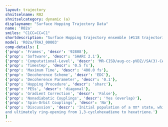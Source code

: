 ```yaml
---
layout: trajectory
shnitselname: R02
shnitselcategory: dynamic (a)
displayname: "Surface Hopping Trajectory Data"
name: 'R02a'
smiles: "C1CC=CC=C1"
shortdescription: "Surface Hopping trajectory ensemble (#118 trajectories)"
model: 'R02a/TRAJ_00003'
comp-details: [
{'prop': 'Frames', 'descr': '92808'},
{'prop': 'Software', 'descr': 'SHARC 2.1'},
{'prop': 'Computational-Level', 'descr': 'MR-CISD/aug-cc-pVDZ//SA(3)-CASSCF(6,4)/cc-pVDZ'},
{'prop': 'Timestep', 'descr': '0.5 fs'},
{'prop': 'Maximum Time', 'descr': '400.0 fs'},
{'prop': 'Decoherence Scheme', 'descr': 'EDC'},
{'prop': 'Decoherence Parameter', 'descr': '0.1'},
{'prop': 'Hopping Procedure', 'descr': 'sharc'},
{'prop': 'PESs', 'descr': 'diagonal'},
{'prop': 'Gradient Correction', 'descr': 'False'},
{'prop': 'Nonadiabatic Couplings', 'descr': 'Yes (overlap)'},
{'prop': 'Spin-Orbit Couplings', 'descr': 'No'},
{'prop': 'Discussion', 'descr': 'Initial population of a ππ* state, which can depopulate via a σσ* state inducing a breakage of a bond, 
and ultimately ring-opening from 1,3-cyclohexadiene to hexatriene.'}
]
---
```


